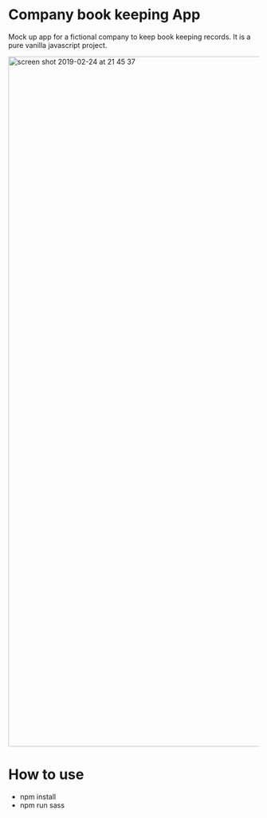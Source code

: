 # Company book keeping App

Mock up app for a fictional company to keep book keeping records.
It is a pure vanilla javascript project.

<img width="1385" alt="screen shot 2019-02-24 at 21 45 37" src="https://user-images.githubusercontent.com/46348451/53304983-571f0500-3884-11e9-992f-74996d509cae.png">



# How to use
- npm install
- npm run sass
